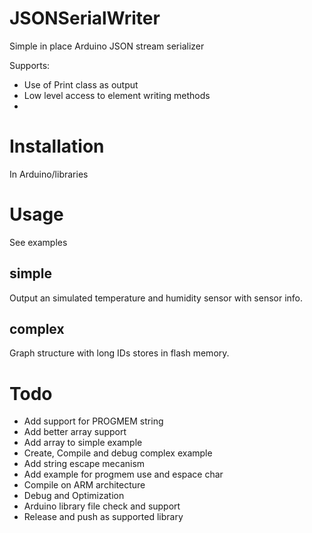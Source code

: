 # JSONSerialWriter
Simple in place Arduino JSON stream serializer 

Supports:
* Use of Print class as output 
* Low level access to element writing methods
* 

# Installation

In Arduino/libraries

# Usage

See examples

## simple

Output an simulated temperature and humidity sensor with sensor info.

## complex

Graph structure with long IDs stores in flash memory.

# Todo

* Add support for PROGMEM string
* Add better array support
* Add array to simple example
* Create, Compile and debug complex example
* Add string escape mecanism
* Add example for progmem use and espace char
* Compile on ARM architecture
* Debug and Optimization
* Arduino library file check and support
* Release and push as supported library
